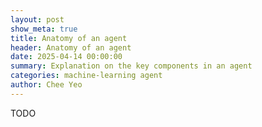 ```yaml
---
layout: post
show_meta: true
title: Anatomy of an agent
header: Anatomy of an agent
date: 2025-04-14 00:00:00
summary: Explanation on the key components in an agent
categories: machine-learning agent
author: Chee Yeo
---
```



TODO